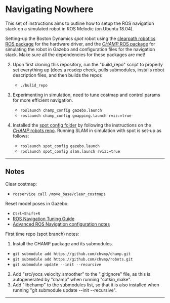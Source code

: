 # Navigating Nowhere

This set of instructions aims to outline how to setup the ROS navigation stack on a simulated robot in ROS Melodic (on Ubuntu 18.04). 

Setting-up the Boston Dynamics *spot* robot using the [clearpath robotics ROS package](https://github.com/clearpathrobotics/spot_ros) for the hardware driver, and the [*CHAMP* ROS package](https://github.com/chvmp/champ) for simulating the robot in Gazebo and configuration files for the navigation stack. Make sure all the dependencies for these packages are met!

2) Upon first cloning this repository, run the "build_repo" script to properly set everything up (does a rosdep check, pulls submodules, installs robot description files, and then builds the repo):
   - `./bulid_repo`

3) Experimenting in simulation, need to tune costmap and control params for more efficient navigation.
   - `roslaunch champ_config gazebo.launch`
   - `roslaunch champ_config gmapping.launch rviz:=true`

4) Installed the [spot config folder](https://github.com/chvmp/robots/tree/master/configs/spot_config) by following the instructions on the [*CHAMP* robots repo](https://github.com/chvmp/robots.git). Running SLAM in simulation with spot is set-up as follows:
   - `roslaunch spot_config gazebo.launch`
   - `roslaunch spot_config slam.launch rviz:=true`

---
## Notes

Clear costmap: 
- `rosservice call /move_base/clear_costmaps`

Reset model poses in Gazebo:
- `Ctrl+Shift+R`
- [ROS Navigation Tuning Guide](https://kaiyuzheng.me/documents/navguide.pdf)
- [Advanced ROS Navigation configuration notes](https://blog.zhaw.ch/icclab/configuring-the-ros-navigation-stack-on-a-new-robot/)

First time repo (spot branch) notes:
1) Install the CHAMP package and its submodules.
 - `git submodule add https://github.com/chvmp/champ.git`
 - `git submodule add https://github.com/chvmp/robots.git`
 - `git submodule update --init --recursive`
2) Add "src/yocs_velocity_smoother" to the ".gitignore" file, as this is autogenerated by "champ" when running "catkin_make".
3) Add "libchamp" to the submodules list, so that it is also installed when running "git submodule update --init --recursive".


---